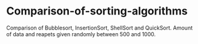 # Comparison-of-sorting-algorithms
Comparison of Bubblesort, InsertionSort, ShellSort and QuickSort. Amount of data and reapets  given randomly between 500 and 1000.
